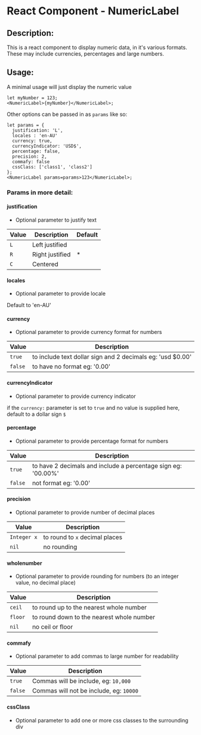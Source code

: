 # React Component - NumericLabel

## Description:

This is a react component to display numeric data, in it's various formats. These may include currencies, percentages and large numbers.

## Usage:

A minimal usage will just display the numeric value

```
let myNumber = 123;
<NumericLabel>{myNumber}</NumericLabel>;
```

Other options can be passed in as `params` like so:

```
let params = {
  justification: 'L',
  locales : 'en-AU'
  currency: true,
  currencyIndicator: 'USD$',
  percentage: false,
  precision: 2,
  commafy: false
  cssClass: ['class1', 'class2']
};
<NumericLabel params=params>123</NumericLabel>;
```

### Params in more detail:

#### justification

* Optional parameter to justify text

| Value         | Description | Default  |
| ------------- |-------------| ---------|
| `L`             | Left justified |  |
| `R`             | Right justified| *|
| `C`             | Centered       |  |

#### locales

* Optional parameter to provide locale

Default to 'en-AU'

#### currency

* Optional parameter to provide currency format for numbers

| Value         | Description       |
| ------------- |-----------        |
| `true`        | to include text dollar sign and 2 decimals eg: 'usd $0.00'       |
| `false`       | to have no format eg: '0.00'         |

#### currencyIndicator

* Optional parameter to provide currency indicator

if the `currency:` parameter is set to `true` and no value is supplied here, default to a dollar sign `$`

#### percentage

* Optional parameter to provide percentage format for numbers

| Value         | Description
| ------------- |-----------
| `true`        | to have 2 decimals and include a percentage sign eg: '00.00%'
| `false`       | not format eg: '0.00'

#### precision

* Optional parameter to provide number of decimal places

| Value         | Description
| ------------- |-----------
| `Integer x`   | to round to `x` decimal places
| `nil`         | no rounding

#### wholenumber

* Optional parameter to provide rounding for numbers (to an integer value, no decimal place)

| Value         | Description
| ------------- |-----------
| `ceil`        | to round up to the nearest whole number
| `floor`       | to round down to the nearest whole number
| `nil`         | no ceil or floor

#### commafy

* Optional parameter to add commas to large number for readability

| Value         | Description
| ------------- |-------------
| `true`        | Commas will be include, eg: `10,000`
| `false`       | Commas will not be include, eg: `10000`

#### cssClass

* Optional parameter to add one or more css classes to the surrounding div
